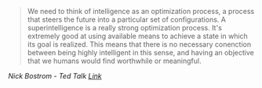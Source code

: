 > We need to think of intelligence as an optimization process, a process that steers the future into a particular set of configurations. A superintelligence is a really strong optimization process. It's extremely good at using available means to achieve a state in which its goal is realized. This means that there is no necessary conenction between being highly intelligent in this sense, and having an objective that we humans would find worthwhile or meaningful.

<cite>Nick Bostrom - Ted Talk [Link](https://www.ted.com/talks/nick_bostrom_what_happens_when_our_computers_get_smarter_than_we_are/transcript?language=en)</cite>